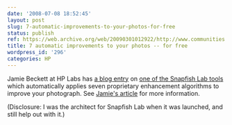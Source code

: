 ```yaml
---
date: '2008-07-08 18:52:45'
layout: post
slug: 7-automatic-improvements-to-your-photos-for-free
status: publish
ref: https://web.archive.org/web/20090301012922/http://www.communities.hp.com:80/online/blogs/labsblog/archive/2008/07/09/free-automatic-photo-enhancement.aspx
title: 7 automatic improvements to your photos -- for free
wordpress_id: '296'
categories: HP
---
```


Jamie Beckett at HP Labs has [a blog entry](https://web.archive.org/web/20090301012922/http://www.communities.hp.com:80/online/blogs/labsblog/archive/2008/07/09/free-automatic-photo-enhancement.aspx) on [one of the Snapfish Lab tools](https://web.archive.org/web/20120402045825/http://www.snapfishlab.com/PublicAboutPhotoTool.do?tool=HIPIE) which automatically applies seven proprietary enhancement algorithms to improve your photograph.  See [Jamie's article](https://web.archive.org/web/20090301012922/http://www.communities.hp.com:80/online/blogs/labsblog/archive/2008/07/09/free-automatic-photo-enhancement.aspx) for more information.

(Disclosure: I was the architect for Snapfish Lab when it was launched, and still help out with it.)

